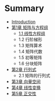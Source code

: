 # Summary

* [Introduction](README.md)
* [第1章 矩阵与方程组](chapter1.md)
   * [1.1 线性方程组](chapter1.1.md)
   * 1.2 行阶梯形
   * 1.3 矩阵算术
   * 1.4 矩阵代数
   * 1.5 初等矩阵
   * 1.6 分块矩阵
* [第2章 行列式](chapter2.md)
   * 2.1 矩阵的行列式
* [第3章 向量空间](chapter3.md)
* [第4章 线性变换](chapter4.md)
* [第5章 正交性](chapter5.md)

